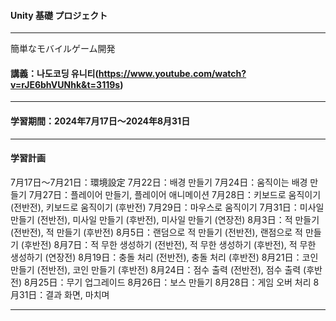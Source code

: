 #### Unity 基礎 プロジェクト

---

簡単なモバイルゲーム開発

#### 講義：나도코딩 유니티(https://www.youtube.com/watch?v=rJE6bhVUNhk&t=3119s)

---

#### 学習期間：2024年7月17日〜2024年8月31日

---

#### 学習計画

7月17日〜7月21日：環境設定
7月22日：배경 만들기
7月24日：움직이는 배경 만들기
7月27日：플레이어 만들기, 플레이어 애니메이션
7月28日：키보드로 움직이기 (전반전), 키보드로 움직이기 (후반전)
7月29日：마우스로 움직이기
7月31日：미사일 만들기 (전반전), 미사일 만들기 (후반전), 미사일 만들기 (연장전)
8月3日：적 만들기 (전반전), 적 만들기 (후반전)
8月5日：랜덤으로 적 만들기 (전반전), 랜점으로 적 만들기 (후반전)
8月7日：적 무한 생성하기 (전반전), 적 무한 생성하기 (후반전), 적 무한 생성하기 (연장전)
8月19日：충돌 처리 (전반전), 충돌 처리 (후반전)
8月21日：코인 만들기 (전반전), 코인 만들기 (후반전)
8月24日：점수 출력 (전반전), 점수 출력 (후반전)
8月25日：무기 업그레이드
8月26日：보스 만들기
8月28日：게임 오버 처리
8月31日：결과 화면, 마치며

---
